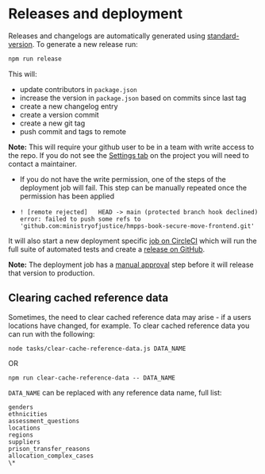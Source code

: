 # Releases and deployment

Releases and changelogs are automatically generated using [standard-version](https://www.npmjs.com/package/standard-version). To generate a new release run:

```bash
npm run release
```

This will:

- update contributors in `package.json`
- increase the version in `package.json` based on commits since last tag
- create a new changelog entry
- create a version commit
- create a new git tag
- push commit and tags to remote

**Note:** This will require your github user to be in a team with write access to the repo. If you do not see the [Settings tab](https://github.com/ministryofjustice/hmpps-book-secure-move-frontend/settings) on the project you will need to contact a maintainer.

- If you do not have the write permission, one of the steps of the deployment job will fail. This step can be manually repeated once the permission has been applied
- ```
  ! [remote rejected]   HEAD -> main (protected branch hook declined)
  error: failed to push some refs to 'github.com:ministryofjustice/hmpps-book-secure-move-frontend.git'
  ```

It will also start a new deployment specific [job on CircleCI](https://app.circleci.com/github/ministryofjustice/hmpps-book-secure-move-frontend/pipelines) which will run the full suite of automated tests and create a [release on GitHub](https://github.com/ministryofjustice/hmpps-book-secure-move-frontend/releases).

**Note:** The deployment job has a [manual approval](https://circleci.com/blog/supporting-digital-transformation-while-avoiding-common-stalls/) step before it will release that version to production.

## Clearing cached reference data

Sometimes, the need to clear cached reference data may arise - if a users locations have changed, for example.
To clear cached reference data you can run with the following:

`node tasks/clear-cache-reference-data.js DATA_NAME`

OR

`npm run clear-cache-reference-data -- DATA_NAME`

`DATA_NAME` can be replaced with any reference data name, full list:
```
genders
ethnicities
assessment_questions
locations
regions
suppliers
prison_transfer_reasons
allocation_complex_cases
\*
```
